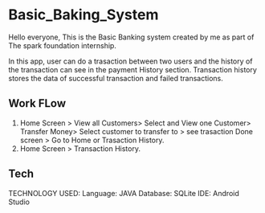 # Basic_Baking_System
Hello everyone,
This is the Basic Banking system created by me as part of The spark foundation internship. 

In this app, user can do a trasaction between two users and the history of the transaction can  see in the payment History section.
Transaction history stores the data of successful transaction and failed transactions.

## Work FLow

1. Home Screen > View all Customers> Select and View one Customer> Transfer Money> Select customer to transfer to > see trasaction Done screen > Go to Home or Trasaction History.
2. Home Screen > Transaction History.

## Tech

TECHNOLOGY USED:
Language: JAVA
Database: SQLite 
IDE: Android Studio 
